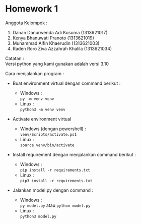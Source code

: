 # Homework 1

Anggota Kelompok : 
1. Danan Danurwenda Adi Kusuma (1313621017)
2. Kenya Bhanuwati Pranoto (1313621019)
3. Muhammad Alfin Khaerudin (1313621003)
4. Raden Roro Ziva Azzahrah Khalila (1313621034)

Catatan : <br>
Versi python yang kami gunakan adalah versi 3.10

Cara menjalankan program : 
- Buat environment virtual dengan command berikut :
    - Windows : <br>
    ```py -m venv venv``` 
    - Linux : <br>
    ```python3 -m venv venv```

- Activate environment virtual 
    - Windows (dengan powershell) : <br>
    ```venv/Scripts/activate.ps1```
    - Linux : <br>
    ```source venv/bin/activate```

- Install requirement dengan menjalankan command berikut : <br>
    - Windows : <br>
    ```pip install -r requirements.txt```
    - Linux : <br>
    ```pip3 install -r requirements.txt```

- Jalankan model.py dengan command : <br>
    - Windows : <br>
    ```py model.py``` atau ```python model.py```
    - Linux : <br>
    ```python3 model.py```
